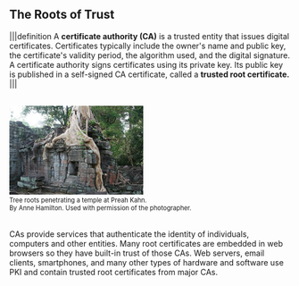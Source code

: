 
## The Roots of Trust
|||definition
A **certificate authority (CA)** is a trusted entity that issues digital certificates.  Certificates typically include the owner's name and public key, the certificate's validity period, the algorithm used, and the digital signature. A certificate authority signs certificates using its private key. Its public key is published in a self-signed CA certificate, called a **trusted root certificate.** 
|||

<br>
  <figure class="snippetimg" style="margin: 0 auto;width:100%">
  <img src=".guides/img/PreahKhan.jpg" alt="https://commons.wikimedia.org/wiki/File:NYS-Notary-Seal.jpg">
  <figcaption style="font-size: 0.8em; text-align: left;">  Tree roots penetrating a temple at Preah Kahn. <br>
By Anne Hamilton. Used with permission of the photographer.
</figure>
<br>

CAs provide services that authenticate the identity of individuals, computers and other entities. Many root certificates are embedded in web browsers so they have built-in trust of those CAs. Web servers, email clients, smartphones, and many other types of hardware and software use PKI and contain trusted root certificates from  major CAs.
